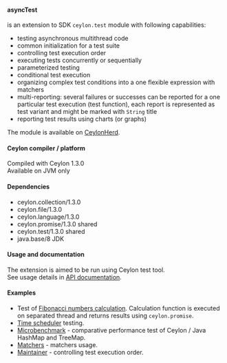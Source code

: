 #### asyncTest
is an extension to SDK `ceylon.test` module with following capabilities:
 * testing asynchronous multithread code
 * common initialization for a test suite
 * controlling test execution order
 * executing tests concurrently or sequentially
 * parameterized testing
 * conditional test execution
 * organizing complex test conditions into a one flexible expression with matchers
 * multi-reporting: several failures or successes can be reported for a one particular test execution (test function),
   each report is represented as test variant and might be marked with `String` title
 * reporting test results using charts (or graphs)


The module is available on [CeylonHerd](https://herd.ceylon-lang.org/modules/herd.asynctest).

 
#### Ceylon compiler / platform

Compiled with Ceylon 1.3.0  
Available on JVM only


#### Dependencies

* ceylon.collection/1.3.0
* ceylon.file/1.3.0
* ceylon.language/1.3.0
* ceylon.promise/1.3.0 shared
* ceylon.test/1.3.0 shared
* java.base/8 JDK


#### Usage and documentation
 
The extension is aimed to be run using Ceylon test tool.  
See usage details in [API documentation](https://modules.ceylon-lang.org/repo/1/herd/asynctest/0.5.1/module-doc/api/index.html).
 
 
#### Examples
 
* Test of [Fibonacci numbers calculation](examples/herd/examples/asynctest/fibonacci).
  Calculation function is executed on separated thread and returns results using `ceylon.promise`.
* [Time scheduler](examples/herd/examples/asynctest/scheduler) testing.
* [Microbenchmark](examples/herd/examples/asynctest/mapperformance) -
  comparative performance test of Ceylon / Java HashMap and TreeMap.
* [Matchers](examples/herd/examples/asynctest/matchers) - matchers usage.
* [Maintainer](examples/herd/examples/asynctest/maintainer) - controlling test execution order.
